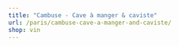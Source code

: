 ```yaml
---
title: "Cambuse - Cave à manger & caviste"
url: /paris/cambuse-cave-a-manger-and-caviste/
shop: vin
---
```

